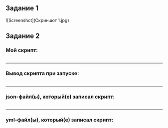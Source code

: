 ## **Задание 1**

![Screenshot](Скриншот 1.jpg)

## **Задание 2**

### **Мой скрипт:**
```

```
***
### **Вывод скрипта при запуске:**
```

```
***
### **json-файл(ы), который(е) записал скрипт:**
```

```
***
### **yml-файл(ы), который(е) записал скрипт:**
```

```
